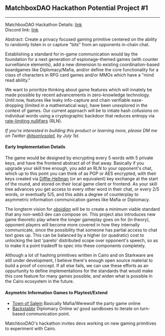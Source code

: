 ## MatchboxDAO Hackathon Potential Project #1
---

MatchboxDAO Hackathon Details: [link](https://www.matchboxdao.com/) 
<br>
Discord link: [link]()


Abstract: Create a privacy focused gaming primitive centered on the ability to randomly listen in or capture "bits" from an opponents in-chain chat. 

Establishing a standard for in-game communication would lay the foundation for a next generation of espionage-themed games (with counter survelliance elements), add a new dimension to existing coordination-based boardgames like Diplomacy/Mafia, and/or define the core functionality for a class of characters in RPG card games and/or MMOs which have a "mind read ability."

We want to prioritize thinking about game features which will innately be made possible by recent advancements in zero-knowledge technology. Until now, features like leaky info-capture and chain verifiable ease-dropping (limited in a mathematical way), have been unexplored in the context of games. Our current approach will be to intiate hash collusions on individual words using a cryptographic backdoor that reduces entropy via [rate-limiting nullifiers](https://twitter.com/vacp2p/status/1504782393730736128?s=20&t=7i9pwJdVpt94-X2qI3x3lw) (RLN). 

_If you're interested in building this product or learning more, please DM me on Twitter [@itsonlysoleil](https://twitter.com/itsonlysoleil), by July 1st._

#### **Early Implementation Details**
 
The game would be designed by encrypting every 5 words with 5 private keys, and have the frontend abstract all of that away. Basically if you upgrade your skill tree enough, you add an RLN to your opponent's chat, which up to this point you can think of as PGP or AES encrypted, with their keys created via [Diffie-Hellman](https://en.wikipedia.org/wiki/Diffie%E2%80%93Hellman_key_exchange) (or an equivalent) key exchange at the start of the round, and stored on their local game client or frontend. As your skill tree advances you get access to every other word in their chat, or every 2/5 words, or eventually 5/5, and this adds a degree of counterplay to asymmetric information communication games like Mafia or Diplomacy.

The longterm vision for [_obsidian_](https://github.com/cheikhfiteni/obsidian) will be to create a minimum viable standard that any non-web3 dev can compose on. This project also introduces new game theoretic play where the longer gameplay goes on for (in theory), opponent players will become more covered in how they internally communicate, since the possibility that someone has partial access to chat text goes up. This can be balanced by a higher (or quadratic) cost to unlocking the last 'pareto' distributed scope over opponent's speech, so as to make it a point tradeoff to spec into these components completely.

Although a lot of hashing primitives written in Cairo and on Starkware are still under development, I believe there's enough open source material to build a proof of concept. If all else fails, we can use these efforts as an oppurtunity to define implementations for the standards that would make this core feature for many games possible, and widen what is possible in the Cairo ecosystem in the future.

#### **Asymetric Information Games to Playtest/Extend**

- [Town of Salem](https://www.blankmediagames.com/) Basically Mafia/Werewolf the party game online
- [Backstabbr](https://www.backstabbr.com/) Diplomacy Online w/ good sandboxes to iterate on turn-based communication point. 

MatchboxDAO's hackathon invites devs working on new gaming primitives to experiment with Cairo. 
